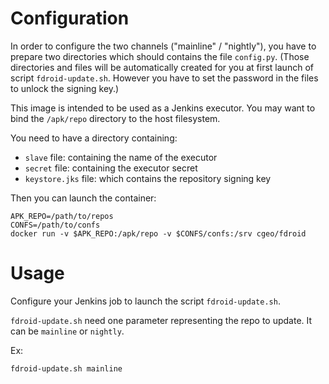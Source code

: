 # Configuration

In order to configure the two channels ("mainline" / "nightly"), you have to
prepare two directories which should contains the file `config.py`. (Those
directories and files will be automatically created for you at first launch
of script `fdroid-update.sh`. However you have to set the password in the files
to unlock the signing key.)

This image is intended to be used as a Jenkins executor. You may want to bind
the `/apk/repo` directory to the host filesystem.

You need to have a directory containing:
* `slave` file: containing the name of the executor
* `secret` file: containing the executor secret
* `keystore.jks` file: which contains the repository signing key

Then you can launch the container:

```
APK_REPO=/path/to/repos
CONFS=/path/to/confs
docker run -v $APK_REPO:/apk/repo -v $CONFS/confs:/srv cgeo/fdroid
```

# Usage

Configure your Jenkins job to launch the script `fdroid-update.sh`.

`fdroid-update.sh` need one parameter representing the repo to update. It can be
`mainline` or `nightly`.

Ex:
```
fdroid-update.sh mainline
```
